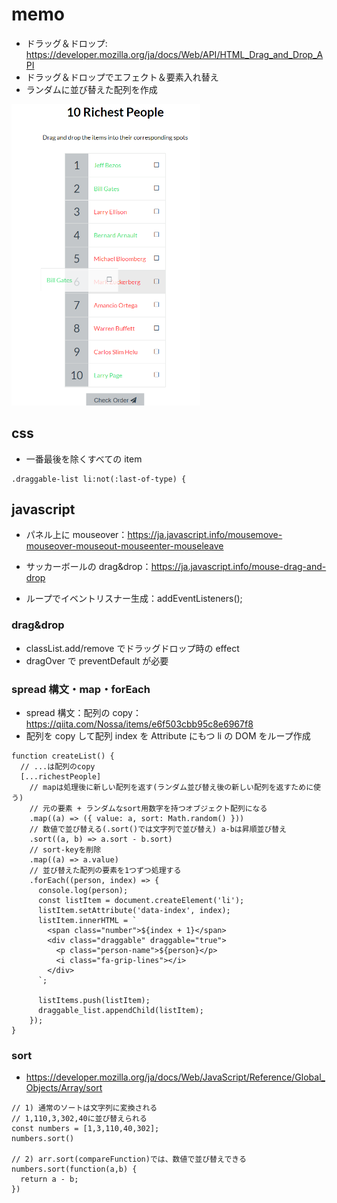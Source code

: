 # memo

- ドラッグ＆ドロップ: https://developer.mozilla.org/ja/docs/Web/API/HTML_Drag_and_Drop_API
- ドラッグ＆ドロップでエフェクト＆要素入れ替え
- ランダムに並び替えた配列を作成

<img src="https://github.com/endw0901/javascript/blob/main/sortable-list/img.png" width="60%">



## css

- 一番最後を除くすべての item

```
.draggable-list li:not(:last-of-type) {
```

## javascript

- パネル上に mouseover：https://ja.javascript.info/mousemove-mouseover-mouseout-mouseenter-mouseleave
- サッカーボールの drag&drop：https://ja.javascript.info/mouse-drag-and-drop

- ループでイベントリスナー生成：addEventListeners();

### drag&drop

- classList.add/remove でドラッグドロップ時の effect
- dragOver で preventDefault が必要

### spread 構文・map・forEach

- spread 構文：配列の copy：https://qiita.com/Nossa/items/e6f503cbb95c8e6967f8
- 配列を copy して配列 index を Attribute にもつ li の DOM をループ作成

```
function createList() {
  // ...は配列のcopy
  [...richestPeople]
    // mapは処理後に新しい配列を返す(ランダム並び替え後の新しい配列を返すために使う)
    // 元の要素 + ランダムなsort用数字を持つオブジェクト配列になる
    .map((a) => ({ value: a, sort: Math.random() }))
    // 数値で並び替える(.sort()では文字列で並び替え) a-bは昇順並び替え
    .sort((a, b) => a.sort - b.sort)
    // sort-keyを削除
    .map((a) => a.value)
    // 並び替えた配列の要素を1つずつ処理する
    .forEach((person, index) => {
      console.log(person);
      const listItem = document.createElement('li');
      listItem.setAttribute('data-index', index);
      listItem.innerHTML = `
        <span class="number">${index + 1}</span>
        <div class="draggable" draggable="true">
          <p class="person-name">${person}</p>
          <i class="fa-grip-lines"></i>
        </div>
      `;

      listItems.push(listItem);
      draggable_list.appendChild(listItem);
    });
}
```

### sort

- https://developer.mozilla.org/ja/docs/Web/JavaScript/Reference/Global_Objects/Array/sort

```
// 1) 通常のソートは文字列に変換される
// 1,110,3,302,40に並び替えられる
const numbers = [1,3,110,40,302];
numbers.sort()

// 2) arr.sort(compareFunction)では、数値で並び替えできる
numbers.sort(function(a,b) {
  return a - b;
})

```
